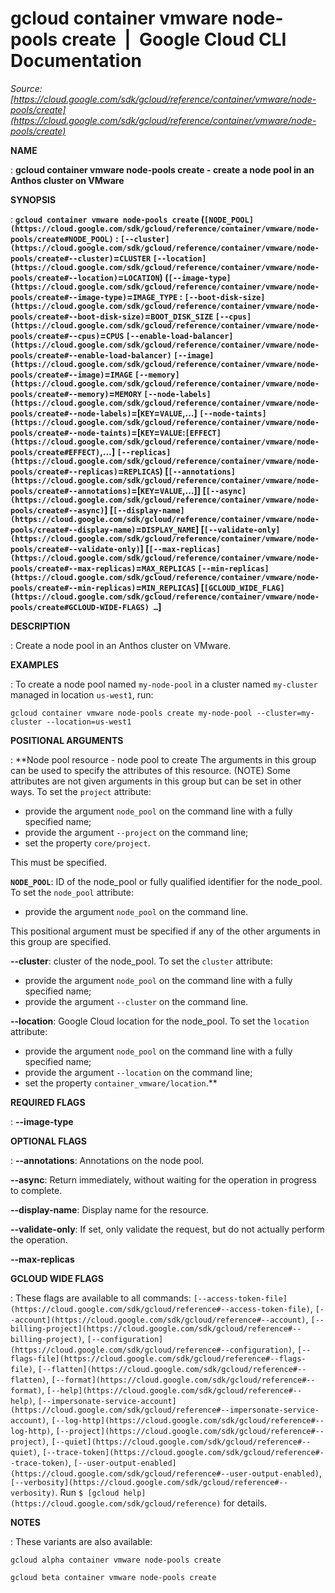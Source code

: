 # gcloud container vmware node-pools create  |  Google Cloud CLI Documentation

*Source: [https://cloud.google.com/sdk/gcloud/reference/container/vmware/node-pools/create](https://cloud.google.com/sdk/gcloud/reference/container/vmware/node-pools/create)*

**NAME**

: **gcloud container vmware node-pools create - create a node pool in an Anthos cluster on VMware**

**SYNOPSIS**

: **`gcloud container vmware node-pools create` (`[NODE_POOL](https://cloud.google.com/sdk/gcloud/reference/container/vmware/node-pools/create#NODE_POOL)` : `[--cluster](https://cloud.google.com/sdk/gcloud/reference/container/vmware/node-pools/create#--cluster)`=`CLUSTER` `[--location](https://cloud.google.com/sdk/gcloud/reference/container/vmware/node-pools/create#--location)`=`LOCATION`) (`[--image-type](https://cloud.google.com/sdk/gcloud/reference/container/vmware/node-pools/create#--image-type)`=`IMAGE_TYPE` : `[--boot-disk-size](https://cloud.google.com/sdk/gcloud/reference/container/vmware/node-pools/create#--boot-disk-size)`=`BOOT_DISK_SIZE` `[--cpus](https://cloud.google.com/sdk/gcloud/reference/container/vmware/node-pools/create#--cpus)`=`CPUS` `[--enable-load-balancer](https://cloud.google.com/sdk/gcloud/reference/container/vmware/node-pools/create#--enable-load-balancer)` `[--image](https://cloud.google.com/sdk/gcloud/reference/container/vmware/node-pools/create#--image)`=`IMAGE` `[--memory](https://cloud.google.com/sdk/gcloud/reference/container/vmware/node-pools/create#--memory)`=`MEMORY` `[--node-labels](https://cloud.google.com/sdk/gcloud/reference/container/vmware/node-pools/create#--node-labels)`=[`KEY`=`VALUE`,…] `[--node-taints](https://cloud.google.com/sdk/gcloud/reference/container/vmware/node-pools/create#--node-taints)`=[`KEY`=`VALUE`:`[EFFECT](https://cloud.google.com/sdk/gcloud/reference/container/vmware/node-pools/create#EFFECT)`,…] `[--replicas](https://cloud.google.com/sdk/gcloud/reference/container/vmware/node-pools/create#--replicas)`=`REPLICAS`) [`[--annotations](https://cloud.google.com/sdk/gcloud/reference/container/vmware/node-pools/create#--annotations)`=[`KEY`=`VALUE`,…]] [`[--async](https://cloud.google.com/sdk/gcloud/reference/container/vmware/node-pools/create#--async)`] [`[--display-name](https://cloud.google.com/sdk/gcloud/reference/container/vmware/node-pools/create#--display-name)`=`DISPLAY_NAME`] [`[--validate-only](https://cloud.google.com/sdk/gcloud/reference/container/vmware/node-pools/create#--validate-only)`] [`[--max-replicas](https://cloud.google.com/sdk/gcloud/reference/container/vmware/node-pools/create#--max-replicas)`=`MAX_REPLICAS` `[--min-replicas](https://cloud.google.com/sdk/gcloud/reference/container/vmware/node-pools/create#--min-replicas)`=`MIN_REPLICAS`] [`[GCLOUD_WIDE_FLAG](https://cloud.google.com/sdk/gcloud/reference/container/vmware/node-pools/create#GCLOUD-WIDE-FLAGS) …`]**

**DESCRIPTION**

: Create a node pool in an Anthos cluster on VMware.

**EXAMPLES**

: To create a node pool named ``my-node-pool`` in
a cluster named ``my-cluster`` managed in
location ``us-west1``, run:

```
gcloud container vmware node-pools create my-node-pool --cluster=my-cluster --location=us-west1
```

**POSITIONAL ARGUMENTS**

: **Node pool resource - node pool to create The arguments in this group can be used
to specify the attributes of this resource. (NOTE) Some attributes are not given
arguments in this group but can be set in other ways.
To set the `project` attribute:

- provide the argument `node_pool` on the command line with a fully
specified name;
- provide the argument `--project` on the command line;
- set the property `core/project`.

This must be specified.

**`NODE_POOL`**:
ID of the node_pool or fully qualified identifier for the node_pool.
To set the `node_pool` attribute:

- provide the argument `node_pool` on the command line.

This positional argument must be specified if any of the other arguments in this
group are specified.

**--cluster**:
cluster of the node_pool.
To set the `cluster` attribute:

- provide the argument `node_pool` on the command line with a fully
specified name;
- provide the argument `--cluster` on the command line.

**--location**:
Google Cloud location for the node_pool.
To set the `location` attribute:

- provide the argument `node_pool` on the command line with a fully
specified name;
- provide the argument `--location` on the command line;
- set the property `container_vmware/location`.**

**REQUIRED FLAGS**

: **--image-type**

**OPTIONAL FLAGS**

: **--annotations**:
Annotations on the node pool.

**--async**:
Return immediately, without waiting for the operation in progress to complete.

**--display-name**:
Display name for the resource.

**--validate-only**:
If set, only validate the request, but do not actually perform the operation.

**--max-replicas**

**GCLOUD WIDE FLAGS**

: These flags are available to all commands: `[--access-token-file](https://cloud.google.com/sdk/gcloud/reference#--access-token-file)`,
`[--account](https://cloud.google.com/sdk/gcloud/reference#--account)`, `[--billing-project](https://cloud.google.com/sdk/gcloud/reference#--billing-project)`,
`[--configuration](https://cloud.google.com/sdk/gcloud/reference#--configuration)`,
`[--flags-file](https://cloud.google.com/sdk/gcloud/reference#--flags-file)`,
`[--flatten](https://cloud.google.com/sdk/gcloud/reference#--flatten)`, `[--format](https://cloud.google.com/sdk/gcloud/reference#--format)`, `[--help](https://cloud.google.com/sdk/gcloud/reference#--help)`, `[--impersonate-service-account](https://cloud.google.com/sdk/gcloud/reference#--impersonate-service-account)`,
`[--log-http](https://cloud.google.com/sdk/gcloud/reference#--log-http)`,
`[--project](https://cloud.google.com/sdk/gcloud/reference#--project)`, `[--quiet](https://cloud.google.com/sdk/gcloud/reference#--quiet)`, `[--trace-token](https://cloud.google.com/sdk/gcloud/reference#--trace-token)`, `[--user-output-enabled](https://cloud.google.com/sdk/gcloud/reference#--user-output-enabled)`,
`[--verbosity](https://cloud.google.com/sdk/gcloud/reference#--verbosity)`.
Run `$ [gcloud help](https://cloud.google.com/sdk/gcloud/reference)` for details.

**NOTES**

: These variants are also available:

```
gcloud alpha container vmware node-pools create
```

```
gcloud beta container vmware node-pools create
```